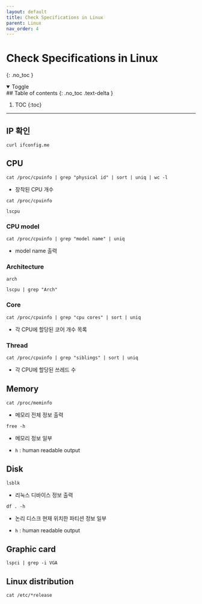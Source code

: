 ```yaml
---
layout: default
title: Check Specifications in Linux
parent: Linux
nav_order: 4
---
```


# Check Specifications in Linux
{: .no_toc }

<details open markdown="block">
  <summary>
    Toggle
  </summary>
## Table of contents
{: .no_toc .text-delta }

1. TOC
{:toc}
</details>

---

## IP 확인

```
curl ifconfig.me
```

## CPU

```
cat /proc/cpuinfo | grep "physical id" | sort | uniq | wc -l
```

- 장착된 CPU 개수

```
cat /proc/cpuinfo
```

```
lscpu
```

### CPU model

```
cat /proc/cpuinfo | grep "model name" | uniq
```

- model name 출력

### Architecture

```
arch
```

```
lscpu | grep "Arch"
```

### Core

```
cat /proc/cpuinfo | grep "cpu cores" | sort | uniq
```

- 각 CPU에 할당된 코어 개수 목록

### Thread

```
cat /proc/cpuinfo | grep "siblings" | sort | uniq
```

- 각 CPU에 할당된 쓰레드 수

## Memory

```
cat /proc/meminfo
```

- 메모리 전체 정보 출력

```
free -h
```

- 메모리 정보 일부

- `h` : human readable output

## Disk

```
lsblk
```

- 리눅스 디바이스 정보 출력

```
df . -h
```

- 논리 디스크 현재 위치한 파티션 정보 일부

- `h` : human readable output

## Graphic card

```
lspci | grep -i VGA
```

## Linux distribution

```
cat /etc/*release
```
